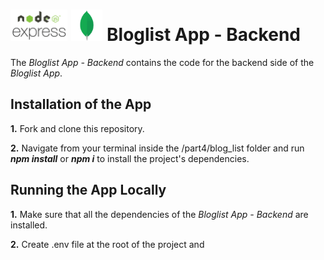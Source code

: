 <h1>
<img src="https://raw.githubusercontent.com/katerina-tziala/fullstackopen2019/master/documentation_images/node_express.png" alt="node express logo" width="auto" height="50">
<img src="https://raw.githubusercontent.com/katerina-tziala/fullstackopen2019/master/documentation_images/mongoDB_logo.png" alt="mongoDB logo" width="50" height="50">
Bloglist App - Backend<br/>
</h1>

The *Bloglist App - Backend* contains the code for the backend side of the *Bloglist App*.

## Installation of the App
**1.** Fork and clone this repository.

**2.** Navigate from your terminal inside the /part4/blog_list folder and run ***npm install*** or ***npm i*** to install the project's dependencies.

## Running the App Locally
**1.** Make sure that all the dependencies of the *Bloglist App - Backend* are installed.

**2.** Create .env file at the root of the project and
